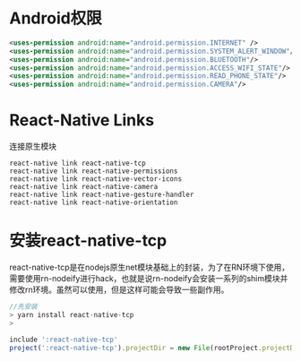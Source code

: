 # Android权限

```xml
<uses-permission android:name="android.permission.INTERNET" />
<uses-permission android:name="android.permission.SYSTEM_ALERT_WINDOW"/>
<uses-permission android:name="android.permission.BLUETOOTH"/>
<uses-permission android:name="android.permission.ACCESS_WIFI_STATE"/>
<uses-permission android:name="android.permission.READ_PHONE_STATE"/>
<uses-permission android:name="android.permission.CAMERA"/>
```
# React-Native Links

连接原生模块

```
react-native link react-native-tcp
react-native link react-native-permissions
react-native link react-native-vector-icons
react-native link react-native-camera
react-native link react-native-gesture-handler
react-native link react-native-orientation
```

# 安装react-native-tcp

react-native-tcp是在nodejs原生net模块基础上的封装，为了在RN环境下使用，需要使用rn-nodeify进行hack，也就是说rn-nodeify会安装一系列的shim模块并修改rn环境。虽然可以使用，但是这样可能会导致一些副作用。


```javascript
//先安装
> yarn install react-native-tcp
> 

include ':react-native-tcp'
project(':react-native-tcp').projectDir = new File(rootProject.projectDir, '../libs/react-native-tcp/android')
